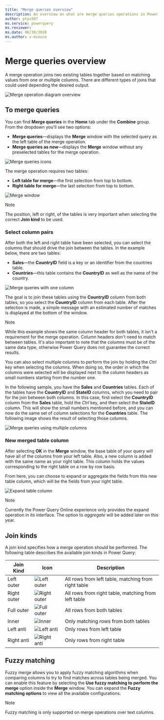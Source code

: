 ```yaml
---
title: "Merge queries overview"
description: An overview on what are merge queries operations in Power Query as well as the basic principles and common uses. 
author: ptyx507
ms.service: powerquery
ms.reviewer: 
ms.date: 06/30/2020
ms.author: v-miesco
---
```


# Merge queries overview

A merge operation joins two existing tables together based on matching values from one or multiple columns. There are different types of joins that could used depending the desired output. 

![Merge operation diagram overview](images/merge-operation-diagram-overview.png)

## To merge queries

You can find **Merge queries** in the **Home** tab under the **Combine** group. From the dropdown you'll see two options:
* **Merge queries**&mdash;displays the **Merge** window with the selected query as the left table of the merge operation.
* **Merge queries as new**&mdash;displays the **Merge** window without any preselected tables for the merge operation.

![Merge queries icons](images/me-merge-operations-overview-merge-icons.png)

The merge operation requires two tables:
* **Left table for merge**&mdash;the first selection from top to bottom.
* **Right table for merge**&mdash;the last selection from top to bottom.

![Merge window](images/me-merge-operations-overview-merge-window.png)

>[!Note]
>The position, left or right, of the tables is very important when selecting the correct **Join kind** to be used.

### Select column pairs

After both the left and right table have been selected, you can select the columns that should drive the join between the tables. In the example below, there are two tables:
* **Sales**&mdash;the **CountryID** field is a key or an identifier from the countries table.
* **Countries**&mdash;this table contains the **CountryID** as well as the name of the country.

![Merge queries with one column](images/me-merge-operations-overview-merge-window-one-column-sample.png)

The goal is to join these tables using the **CountryID** column from both tables, so you select the **CountryID** column from each table. After the selection is made, a simple message with an estimated number of matches is displayed at the bottom of the window.

>[!Note]
> While this example shows the same column header for both tables, it isn't a requirement for the merge operation. Column headers don't need to match between tables. It's also important to note that the columns must be of the same data type, otherwise Power Query does not guarantee the correct results.

You can also select multiple columns to perform the join by holding the *Ctrl* key when selecting the columns. When doing so, the order in which the columns were selected will be displayed next to the column headers as small numbers starting from the number one. 

In the following sample, you have the **Sales** and **Countries** tables. Each of the tables have the **CountryID** and **StateID** columns, which you need to pair for the join between both columns. 
In this case, first select the **CountryID** column from the **Sales** table, hold the *Ctrl* key, and then select the **StateID** column. This will show the small numbers mentioned before, and you can now do the same set of column selections for the **Countries** table. The following image shows the result of selecting those columns.

![Merge queries using multiple columns](images/me-merge-operations-overview-merge-window-multiple-columns-sample.png)


### New merged table column

After selecting **OK** in the **Merge** window, the base table of your query will have all of the columns from your left table. Also, a new column is added with the same name as your right table. This column holds the values corresponding to the right table on a row by row basis.

From here, you can choose to expand or aggregate the fields from this new table column, which will be the fields from your right table.

![Expand table column](images/me-merge-operations-overview-expand-table-column.png)

>[!Note]
>Currently the Power Query Online experience only provides the expand operation in its interface. The option to *aggregate* will be added later on this year.

## Join kinds

A join kind specifies how a merge operation should be performed. The following table describes the available join kinds in Power Query:

|Join Kind| Icon| Description|
|---------------|-----|-----------|
|Left outer| ![Left outer](images/JoinKindLeftOuterIcon.jpg)| All rows from left table, matching from right table|
|Right outer| ![Right outer](images/JoinKindRightOuterIcon.jpg)| All rows from right table, matching from left table|
|Full outer| ![Full outer](images/JoinKindFullOuterIcon.jpg)| All rows from both tables|
|Inner| ![Inner](images/JoinKindInnerIcon.jpg)| Only matching rows from both tables|
|Left anti| ![Left anti](images/JoinKindLeftAntiIcon.jpg)| Only rows from left table|
|Right anti| ![Right anti](images/JoinKindRightAntiIcon.jpg)| Only rows from right table|

## Fuzzy matching

Fuzzy merge allows you to apply fuzzy matching algorithms when comparing columns to try to find matches across tables being merged. You can enable this feature by selecting the **Use fuzzy matching to perform the merge** option inside the **Merge** window. You can expand the **Fuzzy matching options** to view all the available configurations.

>[!Note]
>Fuzzy matching is only supported on merge operations over text columns. 

